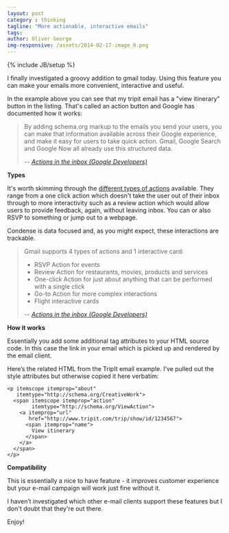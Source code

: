 ```yaml
---
layout: post
category : thinking
tagline: "More actionable, interactive emails"
tags:
author: Oliver George
img-responsive: /assets/2014-02-17-image_0.png
---
```

{% include JB/setup %}

I finally investigated a groovy addition to gmail today.  Using this feature you can make your emails more convenient, interactive and useful.

In the example above you can see that my tripit email has a "view itinerary" button in the listing.  That's called an action button and Google has documented how it works:

> By adding schema.org markup to the emails you send your users, you can make that information available across their Google experience, and make it easy for users to take quick action. Gmail, Google Search and Google Now all already use this structured data.
>
> -- <cite>[Actions in the inbox (Google Developers)](https://developers.google.com/gmail/actions/overview)</cite>

**Types**

It's worth skimming through the [different types of actions](https://developers.google.com/gmail/actions/actions/actions-overview) available.  They range from a one click action which doesn't take the user out of their inbox through to more interactivity such as a review action which would allow users to provide feedback, again, without leaving inbox.  You can or also RSVP to something or jump out to a webpage.

Condense is data focused and, as you might expect, these interactions are trackable.


> Gmail supports 4 types of actions and 1 interactive card:
>
> * RSVP Action for events
> * Review Action for restaurants, movies, products and services
> * One-click Action for just about anything that can be performed with a single click
> * Go-to Action for more complex interactions
> * Flight interactive cards
>
> -- <cite>[Actions in the inbox (Google Developers)](https://developers.google.com/gmail/actions/actions/actions-overview)</cite>


**How it works**

Essentially you add some additional tag attributes to your HTML source code.  In this case the link in your email which is picked up and rendered by the email client.

Here’s the related HTML from the TripIt email example.  I’ve pulled out the style attributes but otherwise copied it here verbatim:

```
<p itemscope itemprop="about"
   itemtype="http://schema.org/CreativeWork">
  <span itemscope itemprop="action"
        itemtype="http://schema.org/ViewAction">
    <a itemprop="url"
       href="http://www.tripit.com/trip/show/id/1234567">
      <span itemprop="name">
        View itinerary
      </span>
    </a>
  </span>
</p>
```

**Compatibility**

This is essentially a nice to have feature - it improves customer experience but your e-mail campaign will work just fine without it.

I haven’t investigated which other e-mail clients support these features but I don't doubt that they're out there.

Enjoy!
